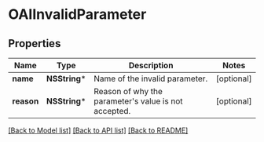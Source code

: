 # OAIInvalidParameter

## Properties
Name | Type | Description | Notes
------------ | ------------- | ------------- | -------------
**name** | **NSString*** | Name of the invalid parameter. | [optional] 
**reason** | **NSString*** | Reason of why the parameter&#39;s value is not accepted. | [optional] 

[[Back to Model list]](../README.md#documentation-for-models) [[Back to API list]](../README.md#documentation-for-api-endpoints) [[Back to README]](../README.md)



